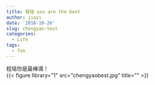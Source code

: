 ```yaml
---
title: 程瑶 you are the best
author: jiayi
date: '2018-10-26'
slug: chengyao-test
categories:
  - Life
tags:
  - fun
---
```


程瑶你是最棒滴！  
{{< figure library="1" src="chengyaobest.jpg" title="" >}}

